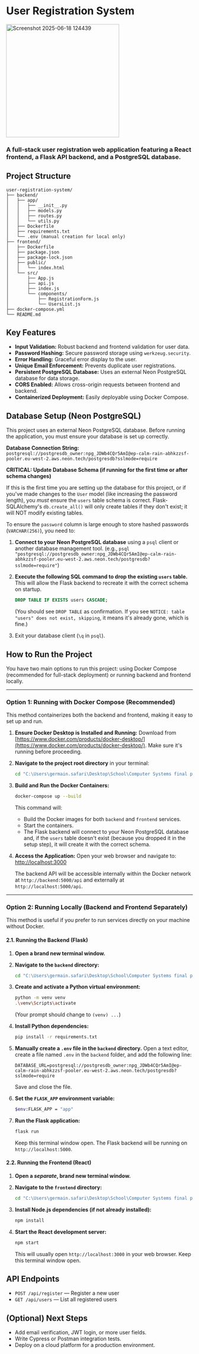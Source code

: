 # User Registration System
<img width="305" alt="Screenshot 2025-06-18 124439" src="https://github.com/user-attachments/assets/2ca2765c-de9c-40d5-b44b-925a7240f549" />

### A full-stack user registration web application featuring a React frontend, a Flask API backend, and a PostgreSQL database.

## Project Structure

```
user-registration-system/
├── backend/
│   ├── app/
│   │   ├── __init__.py
│   │   ├── models.py
│   │   ├── routes.py
│   │   └── utils.py
│   ├── Dockerfile
│   ├── requirements.txt
│   └── .env (manual creation for local only)
├── frontend/
│   ├── Dockerfile
│   ├── package.json
│   ├── package-lock.json
│   ├── public/
│   │   └── index.html
│   └── src/
│       ├── App.js
│       ├── api.js
│       ├── index.js
│       └── components/
│           ├── RegistrationForm.js
│           └── UsersList.js
├── docker-compose.yml
└── README.md
```

## Key Features

*   **Input Validation:** Robust backend and frontend validation for user data.
*   **Password Hashing:** Secure password storage using `werkzeug.security`.
*   **Error Handling:** Graceful error display to the user.
*   **Unique Email Enforcement:** Prevents duplicate user registrations.
*   **Persistent PostgreSQL Database:** Uses an external Neon PostgreSQL database for data storage.
*   **CORS Enabled:** Allows cross-origin requests between frontend and backend.
*   **Containerized Deployment:** Easily deployable using Docker Compose.

## Database Setup (Neon PostgreSQL)

This project uses an external Neon PostgreSQL database. Before running the application, you must ensure your database is set up correctly.

**Database Connection String:**
`postgresql://postgresdb_owner:npg_JDWb4CQr5AmI@ep-calm-rain-abhkzzsf-pooler.eu-west-2.aws.neon.tech/postgresdb?sslmode=require`

**CRITICAL: Update Database Schema (if running for the first time or after schema changes)**

If this is the first time you are setting up the database for this project, or if you've made changes to the `User` model (like increasing the password length), you *must* ensure the `users` table schema is correct. Flask-SQLAlchemy's `db.create_all()` will only create tables if they don't exist; it will NOT modify existing tables.

To ensure the `password` column is large enough to store hashed passwords (`VARCHAR(256)`), you need to:

1.  **Connect to your Neon PostgreSQL database** using a `psql` client or another database management tool.
    (e.g., `psql "postgresql://postgresdb_owner:npg_JDWb4CQr5AmI@ep-calm-rain-abhkzzsf-pooler.eu-west-2.aws.neon.tech/postgresdb?sslmode=require"`)

2.  **Execute the following SQL command to drop the existing `users` table.** This will allow the Flask backend to recreate it with the correct schema on startup.
    ```sql
    DROP TABLE IF EXISTS users CASCADE;
    ```
    (You should see `DROP TABLE` as confirmation. If you see `NOTICE: table "users" does not exist, skipping`, it means it's already gone, which is fine.)

3.  Exit your database client (`\q` in `psql`).

## How to Run the Project

You have two main options to run this project: using Docker Compose (recommended for full-stack deployment) or running backend and frontend locally.

---

### Option 1: Running with Docker Compose (Recommended)

This method containerizes both the backend and frontend, making it easy to set up and run.

1.  **Ensure Docker Desktop is Installed and Running:** Download from [https://www.docker.com/products/docker-desktop/](https://www.docker.com/products/docker-desktop/). Make sure it's running before proceeding.

2.  **Navigate to the project root directory** in your terminal:
    ```bash
    cd "C:\Users\germain.safari\Desktop\School\Computer Systems final project\User Registration System"
    ```

3.  **Build and Run the Docker Containers:**
    ```bash
    docker-compose up --build
    ```
    This command will:
    *   Build the Docker images for both `backend` and `frontend` services.
    *   Start the containers.
    *   The Flask backend will connect to your Neon PostgreSQL database and, if the `users` table doesn't exist (because you dropped it in the setup step), it will create it with the correct schema.

4.  **Access the Application:**
    Open your web browser and navigate to: [http://localhost:3000](http://localhost:3000)

    The backend API will be accessible internally within the Docker network at `http://backend:5000/api` and externally at `http://localhost:5000/api`.

---

### Option 2: Running Locally (Backend and Frontend Separately)

This method is useful if you prefer to run services directly on your machine without Docker.

#### **2.1. Running the Backend (Flask)**

1.  **Open a brand new terminal window.**

2.  **Navigate to the `backend` directory:**
    ```bash
    cd "C:\Users\germain.safari\Desktop\School\Computer Systems final project\User Registration System\backend"
    ```

3.  **Create and activate a Python virtual environment:**
    ```bash
    python -m venv venv
    .\venv\Scripts\activate
    ```
    (Your prompt should change to `(venv) ...`)

4.  **Install Python dependencies:**
    ```bash
    pip install -r requirements.txt
    ```

5.  **Manually create a `.env` file in the `backend` directory.**
    Open a text editor, create a file named `.env` in the `backend` folder, and add the following line:
    ```
    DATABASE_URL=postgresql://postgresdb_owner:npg_JDWb4CQr5AmI@ep-calm-rain-abhkzzsf-pooler.eu-west-2.aws.neon.tech/postgresdb?sslmode=require
    ```
    Save and close the file.

6.  **Set the `FLASK_APP` environment variable:**
    ```bash
    $env:FLASK_APP = "app"
    ```

7.  **Run the Flask application:**
    ```bash
    flask run
    ```
    Keep this terminal window open. The Flask backend will be running on `http://localhost:5000`.

#### **2.2. Running the Frontend (React)**

1.  **Open a *separate*, brand new terminal window.**

2.  **Navigate to the `frontend` directory:**
    ```bash
    cd "C:\Users\germain.safari\Desktop\School\Computer Systems final project\User Registration System\frontend"
    ```

3.  **Install Node.js dependencies (if not already installed):**
    ```bash
    npm install
    ```

4.  **Start the React development server:**
    ```bash
    npm start
    ```
    This will usually open `http://localhost:3000` in your web browser. Keep this terminal window open.

## API Endpoints

*   `POST /api/register` — Register a new user
*   `GET /api/users` — List all registered users

## (Optional) Next Steps

*   Add email verification, JWT login, or more user fields.
*   Write Cypress or Postman integration tests.
*   Deploy on a cloud platform for a production environment. 
